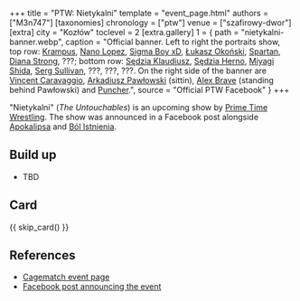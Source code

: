 +++
title = "PTW: Nietykalni"
template = "event_page.html"
authors = ["M3n747"]
[taxonomies]
chronology = ["ptw"]
venue = ["szafirowy-dwor"]
[extra]
city = "Kozłów"
toclevel = 2
[extra.gallery]
1 = { path = "nietykalni-banner.webp", caption = "Official banner. Left to right the portraits show, top row: [Krampus](@/w/krampus.md), [Nano Lopez](@/w/nano-lopez.md), [Sigma Boy xD](@/w/sigma-boy.md), [Łukasz Okoński](@/w/lukasz-okonski.md), [Spartan](@/w/spartan.md), [Diana Strong](@/w/diana-strong.md), ???; bottom row: [Sędzia Klaudiusz](@/w/sedzia-klaudiusz.md), [Sędzia Herno](@/w/sedzia-herno.md), [Miyagi Shida](@/w/miyagi-shida.md), [Serg Sullivan](@/w/serg-sullivan.md), ???, ???, ???. On the right side of the banner are [Vincent Caravaggio](@/w/vincent-caravaggio.md), [Arkadiusz Pawłowski](@/w/pan-pawlowski.md) (sittin), [Alex Brave](@/w/alex-brave.md) (standing behind Pawłowski) and [Puncher](@/w/puncher.md).", source = "Official PTW Facebook" }
+++

"Nietykalni" (_The Untouchables_) is an upcoming show by [Prime Time Wrestling](@/o/ptw.md). The show was announced in a Facebook post alongside [Apokalipsa](@/e/ptw/2025-08-30-ptw-apokalipsa.md) and [Ból Istnienia](@/e/ptw/2025-09-27-ptw-bol-istnienia.md).

## Build up

* TBD

## Card

{{ skip_card() }}

## References

* [Cagematch event page](https://www.cagematch.net/?id=1&nr=429198)
* [Facebook post announcing the event](https://www.facebook.com/photo/?fbid=773747374977907&set=a.136592405360077)
